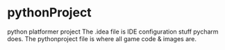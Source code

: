 # pythonProject
python platformer project
The .idea file is IDE configuration stuff pycharm does.
The pythonproject file is where all game code & images are.
